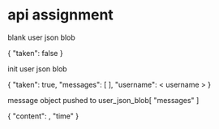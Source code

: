 # api assignment

blank user json blob 

{
    "taken": false
}

init user json blob

{
    "taken": true,
    "messages": [ ],
    "username": < username >
}

message object pushed to user_json_blob[ "messages" ]

{
    "content": ,
    "time"
}